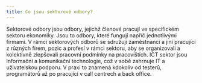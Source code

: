```yaml
---
title: Co jsou sektorové odbory?
---
```

Sektorové odbory jsou odbory, jejichž členové pracují ve specifickém sektoru ekonomiky. Jsou to odbory, které fungují napříč jednotlivými firmami. V rámci sektorových odborů se sdružují zaměstnanci a jiní pracující z různých firem, pozic a profesí v rámci sektoru, aby se organizovali a kolektivně zlepšovali pracovní podmínky na pracovištích. ICT sektor jsou Informační a komunikační technologie, což v sobě zahrnuje IT a uživatelskou podporu. V praxi to znamená kdokoliv od testerů, programátorů až po pracující v call centrech a back office.  
